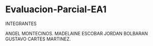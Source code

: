 # Evaluacion-Parcial-EA1
INTEGRANTES

ANGEL MONTECINOS.
MADELAINE ESCOBAR
JORDAN BOLBARAN
GUSTAVO CARTES MARTINEZ.